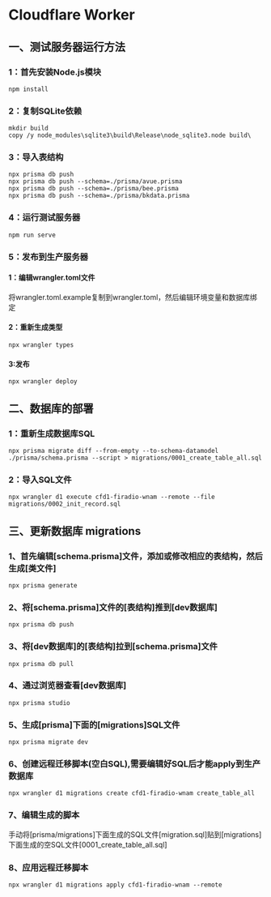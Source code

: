 # Cloudflare Worker


## 一、测试服务器运行方法
### 1：首先安装Node.js模块
```
npm install
```

### 2：复制SQLite依赖
```
mkdir build
copy /y node_modules\sqlite3\build\Release\node_sqlite3.node build\
```

### 3：导入表结构
```
npx prisma db push
npx prisma db push --schema=./prisma/avue.prisma
npx prisma db push --schema=./prisma/bee.prisma
npx prisma db push --schema=./prisma/bkdata.prisma
```

### 4：运行测试服务器
```
npm run serve
```

### 5：发布到生产服务器
#### 1：编辑wrangler.toml文件
将wrangler.toml.example复制到wrangler.toml，然后编辑环境变量和数据库绑定

#### 2：重新生成类型
```
npx wrangler types
```

#### 3:发布
```
npx wrangler deploy
```


## 二、数据库的部署

### 1：重新生成数据库SQL
```
npx prisma migrate diff --from-empty --to-schema-datamodel ./prisma/schema.prisma --script > migrations/0001_create_table_all.sql
```

### 2：导入SQL文件
```
npx wrangler d1 execute cfd1-firadio-wnam --remote --file migrations/0002_init_record.sql
```

## 三、更新数据库 migrations

### 1、首先编辑[schema.prisma]文件，添加或修改相应的表结构，然后生成[类文件]
```
npx prisma generate
```

### 2、将[schema.prisma]文件的[表结构]推到[dev数据库]
```
npx prisma db push
```

### 3、将[dev数据库]的[表结构]拉到[schema.prisma]文件
```
npx prisma db pull
```

### 4、通过浏览器查看[dev数据库]
```
npx prisma studio
```

### 5、生成[prisma]下面的[migrations]SQL文件
```
npx prisma migrate dev
```

### 6、创建远程迁移脚本(空白SQL),需要编辑好SQL后才能apply到生产数据库
```
npx wrangler d1 migrations create cfd1-firadio-wnam create_table_all
```

### 7、编辑生成的脚本
手动将[prisma/migrations]下面生成的SQL文件[migration.sql]贴到[migrations]下面生成的空SQL文件[0001_create_table_all.sql]

### 8、应用远程迁移脚本
```
npx wrangler d1 migrations apply cfd1-firadio-wnam --remote
```

